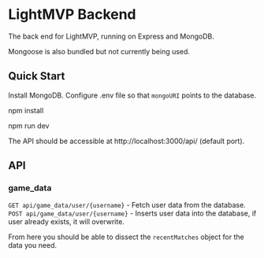 # LightMVP Backend
The back end for LightMVP, running on Express and MongoDB.

Mongoose is also bundled but not currently being used.

## Quick Start
Install MongoDB. 
Configure .env file so that `mongoURI` points to the database.

npm install

npm run dev

The API should be accessible at http://localhost:3000/api/ (default port).

## API
### game_data
`GET api/game_data/user/{username}` - Fetch user data from the database.
`POST api/game_data/user/{username}` - Inserts user data into the database, if user already exists, it will overwrite.

From here you should be able to dissect the `recentMatches` object for the data you need.
